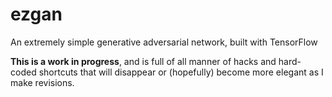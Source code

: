 # ezgan
An extremely simple generative adversarial network, built with TensorFlow

**This is a work in progress**, and is full of all manner of hacks and hard-coded shortcuts that will disappear or (hopefully) become more elegant as I make revisions.
